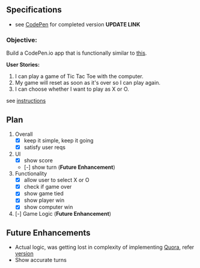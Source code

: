 ## Specifications

- see [CodePen](#) for completed version **UPDATE LINK**

### Objective:
Build a CodePen.io app that is functionally similar to [this](https://codepen.io/freeCodeCamp/full/KzXQgy).

**User Stories:**  

1. I can play a game of Tic Tac Toe with the computer.
2. My game will reset as soon as it's over so I can play again.
3. I can choose whether I want to play as X or O.

see [instructions](https://www.freecodecamp.com/challenges/build-a-tic-tac-toe-game)

## Plan
1. Overall
    - [X] keep it simple, keep it going
    - [X] satisfy user reqs
2. UI
    - [X] show score
    - [-] show turn (**Future Enhancement**)
3. Functionality
    - [X] allow user to select X or O
    - [X] check if game over
    - [X] show game tied
    - [X] show player win
    - [X] show computer win
4. [-] Game Logic (**Future Enhancement**)

## Future Enhancements

- Actual logic, was getting lost in complexity of implementing [Quora](https://www.quora.com/Is-there-a-way-to-never-lose-at-Tic-Tac-Toe), refer [version](https://github.com/havefuncoding/free-code-camp/blob/ed6ae29210549e6bb9ba185ed9ba645cb30ebd91/p09-tic-tac-toe/action.js)
- Show accurate turns
